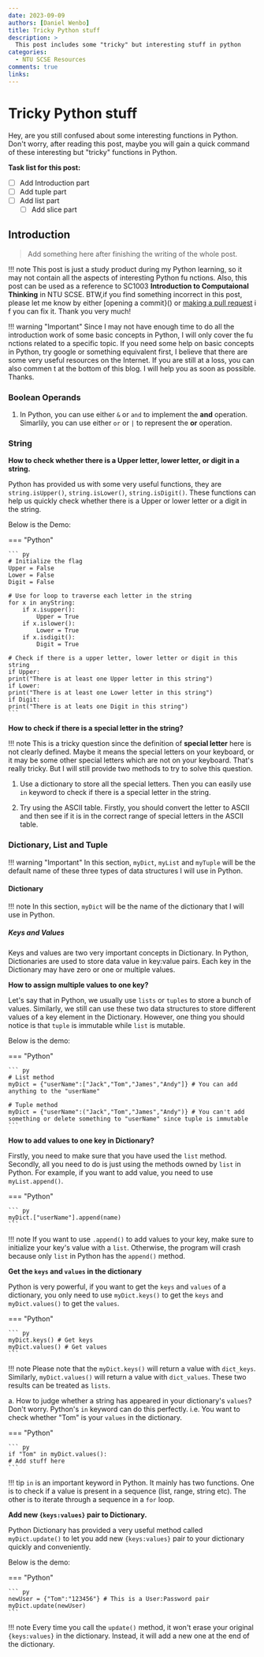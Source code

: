```yaml
---
date: 2023-09-09
authors: [Daniel Wenbo]
title: Tricky Python stuff
description: >
  This post includes some "tricky" but interesting stuff in python
categories:
  - NTU SCSE Resources
comments: true
links:
---
```


# Tricky Python stuff
Hey, are you still confused about some interesting functions in Python. Don't worry, after reading this post, maybe you will gain a quick command of these interesting but "tricky" functions in Python. 

<!-- more -->

**Task list for this post:**

- [ ] Add Introduction part
- [ ] Add tuple part
- [ ] Add list part
    * [ ]  Add slice part 

## Introduction

> Add something here after finishing the writing of the whole post.

!!! note
    This post is just a study product during my Python learning, so it may not contain all the aspects of interesting Python fu    nctions. Also, this post can be used as a reference to SC1003 **Introduction to Computaional Thinking** in NTU SCSE. BTW,if    you find something incorrect in this post, please let me know by either [opening a commit}() or [making a pull request]() i    f you can fix it. Thank you very much!

!!! warning "Important"
    Since I may not have enough time to do all the introduction work of some basic concepts in Python, I will only cover the fu    nctions related to a specific topic. If you need some help on basic concepts in Python, try google or something equivalent     first, I believe that there are some very useful resources on the Internet. If you are still at a loss, you can also commen    t at the bottom of this blog. I will help you as soon as possible. Thanks.

### Boolean Operands

1. In Python, you can use either `&` or `and` to implement the **and** operation. Simarlily, you can use either `or` or `|` to represent the **or** operation.

### String

**How to check whether there is a Upper letter, lower letter, or digit in a string.**

Python has provided us with some very useful functions, they are `string.isUpper()`, `string.isLower()`, `string.isDigit()`. These functions can help us quickly check whether there is a Upper or lower letter or a digit in the string.

Below is the Demo:

=== "Python"

    ``` py
    # Initialize the flag
    Upper = False
    Lower = False
    Digit = False

    # Use for loop to traverse each letter in the string
    for x in anyString:
        if x.isupper():
            Upper = True
        if x.islower():
            Lower = True
        if x.isdigit():
            Digit = True

    # Check if there is a upper letter, lower letter or digit in this string
    if Upper:
	print("There is at least one Upper letter in this string")
    if Lower:
	print("There is at least one Lower letter in this string")
    if Digit:
	print("There is at leats one Digit in this string")
    ```

**How to check if there is a special letter in the string?**

!!! note
    This is a tricky question since the definition of **special letter** here is not clearly defined. Maybe it means the special letters on your keyboard, or it may be some other special letters which are not on your keyboard. That's really tricky. But I will still provide two methods to try to solve this question.

1. Use a dictionary to store all the special letters. Then you can easily use `in` keyword to check if there is a special letter in the string.

2. Try using the ASCII table. Firstly, you should convert the letter to ASCII and then see if it is in the correct range of special letters in the ASCII table.


### Dictionary, List and Tuple

!!! warning "Important"
    In this section, `myDict`, `myList` and `myTuple` will be the default name of these three types of data structures I will use in Python.

#### Dictionary

!!! note
    In this section, `myDict` will be the name of the dictionary that I will use in Python.

##### Keys and Values
Keys and values are two very important concepts in Dictionary. In Python, Dictionaries are used to store data value in key:value pairs. Each key in the Dictionary may have zero or one or multiple values.

**How to assign multiple values to one key?**

Let's say that in Python, we usually use `lists` or `tuples` to store a bunch of values. Similarly, we still can use these two data structures to store different values of a key element in the Dictionary. However, one thing you should notice is that `tuple` is immutable while `list` is mutable.

Below is the demo:

=== "Python"

    ``` py
    # List method
    myDict = {"userName":["Jack","Tom","James","Andy"]} # You can add anything to the "userName"

    # Tuple method
    myDict = {"userName":("Jack","Tom","James","Andy")} # You can't add something or delete something to "userName" since tuple is immutable
    ```
**How to add values to one key in Dictionary?**

Firstly, you need to make sure that you have used the `list` method. Secondly, all you need to do is just using the methods owned by `list` in Python. For example, if you want to add value, you need to use `myList.append()`.

=== "Python"

    ``` py
    myDict.["userName"].append(name)  
    ``` 

!!! note
    If you want to use `.append()` to add values to your key, make sure to initialize your key's value with a `list`. Otherwise, the program will crash because only `list` in Python has the `append()` method.

**Get the `keys` and `values` in the dictionary**

Python is very powerful, if you want to get the `keys` and `values` of a dictionary, you only need to use `myDict.keys()` to get the `keys` and `myDict.values()` to get the `values`.

=== "Python"

    ``` py
    myDict.keys() # Get keys
    myDict.values() # Get values
    ```

!!! note
    Please note that the `myDict.keys()` will return a value with `dict_keys`. Similarly, `myDict.values()` will return a value with `dict_values`. These two results can be treated as `lists`.

a. How to judge whether a string has appeared in your dictionary's `values`?
Don't worry. Python's `in` keyword can do this perfectly. i.e. You want to check whether "Tom" is your `values` in the dictionary. 

=== "Python"

    ``` py
    if "Tom" in myDict.values():
	# Add stuff here
    ```
!!! tip
    `in` is an important keyword in Python. It mainly has two functions. One is to check if a value is present in a sequence (list, range, string etc). The other is to iterate through a sequence in a `for` loop.

**Add new `{keys:values}` pair to Dictionary.**

Python Dictionary has provided a very useful method called `myDict.update()` to let you add new `{keys:values}` pair to your dictionary quickly and conveniently.

Below is the demo:

=== "Python"

    ``` py
    newUser = {"Tom":"123456"} # This is a User:Password pair
    myDict.update(newUser)
    ```

!!! note
    Every time you call the `update()` method, it won't erase your original `{keys:values}` in the dictionary. Instead, it will add a new one at the end of the dictionary.


